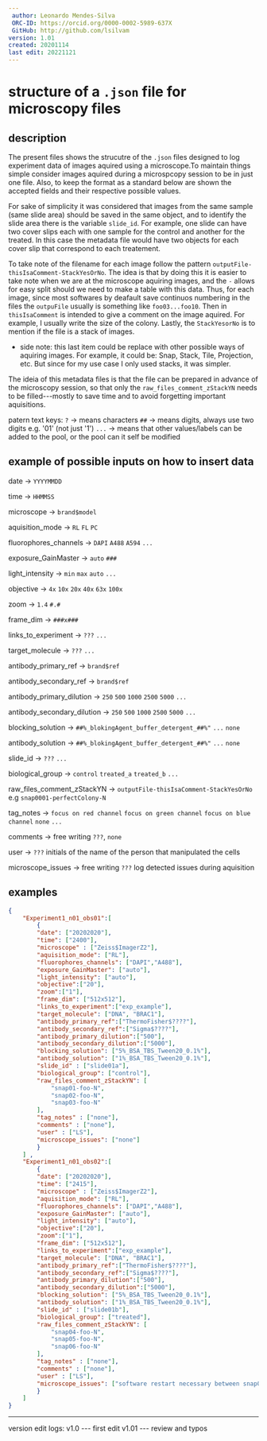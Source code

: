 ```yaml
---
 author: Leonardo Mendes-Silva
 ORC-ID: https://orcid.org/0000-0002-5989-637X
 GitHub: http://github.com/lsilvam
version: 1.01
created: 20201114
last edit: 20221121
---
```


# structure of a `.json` file for microscopy files

## description

The present files shows the strucutre of the `.json` files designed to log experiment data of images aquired using a microscope.To maintain things simple consider images aquired during a microspcopy session to be in just one file. Also, to keep the format as a standard below are shown the accepted fields and their respective possible values. 

 For sake of simplicity it was considered that images from the same sample (same slide area) should be saved in the same object, and to identify the slide area there is the variable `slide_id`. 
 For example, one slide can have two cover slips each with one sample for the control and another for the treated. In this case the metadata file would have two objects for each cover slip that correspond to each treatement.

 To take note of the filename for each image follow the pattern `outputFile-thisIsaComment-StackYesOrNo`. The idea is that by doing this it is easier to take note when we are at the microscope aquiring images, and the `-` allows for easy split should we need to make a table with this data. Thus, for each image, since most softwares by deafault save continuos numbering in the files the `outpuFile` usually is something like `foo03...foo10`. Then in `thisIsaComment` is intended to give a comment on the image aquired. For example, I usually write the size of the colony. Lastly, the `StackYesorNo` is to mention if the file is a stack of images. 
 - side note: this last item could be replace with other possible ways of aquiring images. For example, it could be: Snap, Stack, Tile, Projection, etc. But since for my use case I only used stacks, it was simpler.

The ideia of this metadata files is that the file can be prepared in advance of the microscopy session, so that only the `raw_files_comment_zStackYN` needs to be filled---mostly to save time and to avoid forgetting important aquisitions. 

patern text keys: 
    `?` -> means characters
    `##` -> means digits, always use two digits e.g. '01' (not just '1') 
    `...` -> means that other values/labels can be added to the pool, or the pool can it self be modified

## example of possible inputs on how to insert data

date -> `YYYYMMDD` 

time -> `HHMMSS` 

microscope -> `brand$model` 

aquisition_mode -> `RL` `FL` `PC` 

fluorophores_channels -> `DAPI` `A488` `A594` `...`

exposure_GainMaster -> `auto` `###` 

light_intensity -> `min` `max` `auto` `...`

objective -> `4x` `10x` `20x` `40x` `63x` `100x`

zoom -> `1.4` `#.#`

frame_dim -> `###x###`

links_to_experiment -> `???` `...`

target_molecule -> `???` `...`

antibody_primary_ref -> `brand$ref`

antibody_secondary_ref -> `brand$ref`

antibody_primary_dilution -> `250` `500` `1000` `2500` `5000` `...`

antibody_secondary_dilution -> `250` `500` `1000` `2500` `5000` `...`

blocking_solution -> `##%_blokingAgent_buffer_detergent_##%"` `...` 
`none`

antibody_solution -> `##%_blokingAgent_buffer_detergent_##%"` `...` `none`

slide_id -> `???` `...` 

biological_group -> `control` `treated_a` `treated_b`  `...`

raw_files_comment_zStackYN -> `outputFile-thisIsaComment-StackYesOrNo` e.g `snap0001-perfectColony-N`

tag_notes -> `focus on red channel` `focus on green channel` `focus on blue channel` `none` `...`

comments -> free writing `???`, `none`

user -> `???` initials of the name of the person that manipulated the cells

microscope_issues -> free writing `???` log detected issues during aquisition

## examples

```json
{  
    "Experiment1_n01_obs01":[
        {
        "date": ["20202020"],
        "time": ["2400"],
        "microscope" : ["Zeiss$ImagerZ2"],
        "aquisition_mode": ["RL"],
        "fluorophores_channels": ["DAPI","A488"],
        "exposure_GainMaster": ["auto"],
        "light_intensity": ["auto"],
        "objective":["20"],
        "zoom":["1"],
        "frame_dim": ["512x512"],
        "links_to_experiment":["exp_example"],
        "target_molecule": ["DNA", "BRAC1"],
        "antibody_primary_ref":["ThermoFisher$????"],
        "antibody_secondary_ref":["Sigma$????"],
        "antibody_primary_dilution":["500"], 
        "antibody_secondary_dilution":["5000"],
        "blocking_solution": ["5%_BSA_TBS_Tween20_0.1%"],
        "antibody_solution": ["1%_BSA_TBS_Tween20_0.1%"],
        "slide_id" : ["slide01a"],
        "biological_group": ["control"],
        "raw_files_comment_zStackYN": [
            "snap01-foo-N",
            "snap02-foo-N",
            "snap03-foo-N"
        ],
        "tag_notes" : ["none"],
        "comments" : ["none"],
        "user" : ["LS"],
        "microscope_issues": ["none"]
        }
    ] ,
    "Experiment1_n01_obs02":[
        {
        "date": ["20202020"],
        "time": ["2415"],
        "microscope" : ["Zeiss$ImagerZ2"],
        "aquisition_mode": ["RL"],
        "fluorophores_channels": ["DAPI","A488"],
        "exposure_GainMaster": ["auto"],
        "light_intensity": ["auto"],
        "objective":["20"],
        "zoom":["1"],
        "frame_dim": ["512x512"],
        "links_to_experiment":["exp_example"],
        "target_molecule": ["DNA", "BRAC1"],
        "antibody_primary_ref":["ThermoFisher$????"],
        "antibody_secondary_ref":["Sigma$????"],
        "antibody_primary_dilution":["500"], 
        "antibody_secondary_dilution":["5000"],
        "blocking_solution": ["5%_BSA_TBS_Tween20_0.1%"],
        "antibody_solution": ["1%_BSA_TBS_Tween20_0.1%"],
        "slide_id" : ["slide01b"],
        "biological_group": ["treated"],
        "raw_files_comment_zStackYN": [
            "snap04-foo-N",
            "snap05-foo-N",
            "snap06-foo-N"
        ],
        "tag_notes" : ["none"],
        "comments" : ["none"],
        "user" : ["LS"],
        "microscope_issues": ["software restart necessary between snap04 and snap05"]
        }
    ]
}

```

---
version edit logs:
v1.0 --- first edit
v1.01 --- review and typos